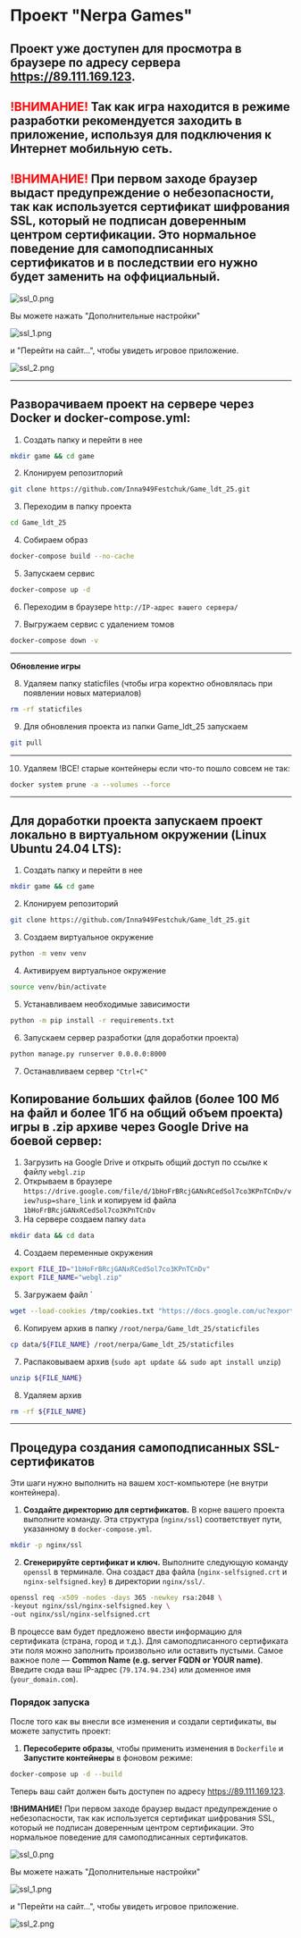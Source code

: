 # Проект "Nerpa Games"

## Проект уже доступен для просмотра в браузере по адресу сервера https://89.111.169.123. 
## <span style="color: red;">**!ВНИМАНИЕ!**</span> Так как игра находится в режиме разработки рекомендуется заходить в приложение, используя для подключения к Интернет мобильную сеть.

## <span style="color: red;">**!ВНИМАНИЕ!**</span> При первом заходе браузер выдаст предупреждение о небезопасности, так как используется сертификат шифрования SSL, который не подписан доверенным центром сертификации. Это нормальное поведение для самоподписанных сертификатов и в последствии его нужно будет заменить на оффициальный.

![ssl_0.png](ssl_0.png)

Вы можете нажать "Дополнительные настройки" 

![ssl_1.png](ssl_1.png)

и "Перейти на сайт...", чтобы увидеть игровое приложение.

![ssl_2.png](ssl_2.png)

---

## Разворачиваем проект на сервере через Docker и docker-compose.yml:
1. Создать папку и перейти в нее 
```bash
mkdir game && cd game 
```
2. Клонируем репозитлорий
```bash
git clone https://github.com/Inna949Festchuk/Game_ldt_25.git
```
3. Переходим в папку проекта
```bash
cd Game_ldt_25
```
4. Собираем образ
```bash
docker-compose build --no-cache
```
5. Запускаем сервис
```bash
docker-compose up -d
```
6. Переходим в браузере `http://IP-адрес вашего сервера/`
   
7. Выгружаем сервис с удалением томов
```bash
docker-compose down -v
```
---
**Обновление игры**

8. Удаляем папку staticfiles (чтобы игра коректно обновлялась при появлении новых материалов)
```bash
rm -rf staticfiles
```
9. Для обновления проекта из папки Game_ldt_25 запускаем 
```bash
git pull
```
---
10.  Удаляем !ВСЕ! старые контейнеры если что-то пошло совсем не так:
```bash
docker system prune -a --volumes --force
```

---

## Для доработки проекта запускаем проект локально в виртуальном окружении (Linux Ubuntu 24.04 LTS):

1. Создать папку и перейти в нее 
```bash 
mkdir game && cd game
```
2. Клонируем репозиторий
```bash
git clone https://github.com/Inna949Festchuk/Game_ldt_25.git
```
3. Создаем виртуальное окружение
```bash 
python -m venv venv
```
4. Активируем виртуальное окружение
```bash 
source venv/bin/activate
```
5. Устанавливаем необходимые зависимости
```bash 
python -m pip install -r requirements.txt
```
6. Запускаем сервер разработки (для доработки проекта)
```bash 
python manage.py runserver 0.0.0.0:8000
```
7. Останавливаем сервер `"Ctrl+C"`


## Копирование больших файлов (более 100 Мб на файл и более 1Гб на общий объем проекта) игры в .zip архиве через Google Drive на боевой сервер:
1. Загрузить на Google Drive и открыть общий доступ по ссылке к файлу `webgl.zip`
2. Открываем в браузере `https://drive.google.com/file/d/1bHoFrBRcjGANxRCedSol7co3KPnTCnDv/view?usp=share_link` и копируем id файла `1bHoFrBRcjGANxRCedSol7co3KPnTCnDv`
3. На сервере создаем папку `data`
```bash 
mkdir data && cd data
```
4. Создаем переменные окружения
```bash
export FILE_ID="1bHoFrBRcjGANxRCedSol7co3KPnTCnDv"
export FILE_NAME="webgl.zip"
```
5. Загружаем файл `
```bash 
wget --load-cookies /tmp/cookies.txt "https://docs.google.com/uc?export=download&confirm=$(wget --quiet --save-cookies /tmp/cookies.txt --keep-session-cookies --no-check-certificate "https://docs.google.com/uc?export=download&id=${FILE_ID}" -O- | sed -rn 's/.*confirm=([0-9A-Za-z_]+).*/\1\n/p')&id=${FILE_ID}" -O ${FILE_NAME} && rm -rf /tmp/cookies.txt
```
6. Копируем архив в папку `/root/nerpa/Game_ldt_25/staticfiles`
```bash
cp data/${FILE_NAME} /root/nerpa/Game_ldt_25/staticfiles
```
7. Распаковываем архив (`sudo apt update && sudo apt install unzip`)
```bash
unzip ${FILE_NAME}
```
8. Удаляем архив
```bash
rm -rf ${FILE_NAME}
```

---

## Процедура создания самоподписанных SSL-сертификатов

Эти шаги нужно выполнить на вашем хост-компьютере (не внутри контейнера).

1.  **Создайте директорию для сертификатов.**
    В корне вашего проекта выполните команду. Эта структура (`nginx/ssl`) соответствует пути, указанному в `docker-compose.yml`.

```bash
mkdir -p nginx/ssl
```

2.  **Сгенерируйте сертификат и ключ.**
    Выполните следующую команду `openssl` в терминале. Она создаст два файла (`nginx-selfsigned.crt` и `nginx-selfsigned.key`) в директории `nginx/ssl/`.

```bash
openssl req -x509 -nodes -days 365 -newkey rsa:2048 \
-keyout nginx/ssl/nginx-selfsigned.key \
-out nginx/ssl/nginx-selfsigned.crt
```

В процессе вам будет предложено ввести информацию для сертификата (страна, город и т.д.). Для самоподписанного сертификата эти поля можно заполнить произвольно или оставить пустыми. Самое важное поле — **Common Name (e.g. server FQDN or YOUR name)**. Введите сюда ваш IP-адрес (`79.174.94.234`) или доменное имя (`your_domain.com`).

### Порядок запуска

После того как вы внесли все изменения и создали сертификаты, вы можете запустить проект:

1.  **Пересоберите образы**, чтобы применить изменения в `Dockerfile` и **Запустите контейнеры** в фоновом режиме:

```bash
docker-compose up -d --build
```

Теперь ваш сайт должен быть доступен по адресу https://89.111.169.123. 

**!ВНИМАНИЕ!** При первом заходе браузер выдаст предупреждение о небезопасности, так как используется сертификат шифрования SSL, который не подписан доверенным центром сертификации. Это нормальное поведение для самоподписанных сертификатов.

![ssl_0.png](ssl_0.png)

Вы можете нажать "Дополнительные настройки" 

![ssl_1.png](ssl_1.png)

и "Перейти на сайт...", чтобы увидеть игровое приложение.

![ssl_2.png](ssl_2.png)